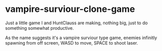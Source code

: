 # vampire-surviour-clone-game
Just a little game I and HuntClauss are making, nothing big, just to do something somewhat productive.

As the name suggests it's a vampire surviour type game, enemies infinitly spawning from off screen, WASD to move, SPACE to shoot laser.
